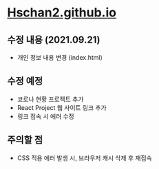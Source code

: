 # [Hschan2.github.io](https://hschan2.github.io/)

## 수정 내용 (2021.09.21) 
* 개인 정보 내용 변경 (index.html)

## 수정 예정
* 코로나 현황 프로젝트 추가
* React Project 웹 사이트 링크 추가
* 링크 접속 시 에러 수정

## 주의할 점
* CSS 적용 에러 발생 시, 브라우저 캐시 삭제 후 재접속
